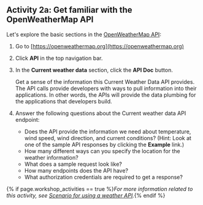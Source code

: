 ## <i class="fa fa-user-circle"></i> Activity 2a: Get familiar with the OpenWeatherMap API

Let's explore the basic sections in the [OpenWeatherMap API](https://openweathermap.org/api/):

1.  Go to [https://openweathermap.org](https://openweathermap.org)
2.  Click **API** in the top navigation bar.
2.  In the **Current weather data** section, click the **API Doc** button.

    Get a sense of the information this Current Weather Data API provides. The API calls provide developers with ways to pull information into their applications. In other words, the APIs will provide the data plumbing for the applications that developers build.

3.  Answer the following questions about the Current weather data API endpoint:

    * Does the API provide the information we need about temperature, wind speed, wind direction, and current conditions? (Hint: Look at one of the sample API responses by clicking the **Example** link.)
    * How many different ways can you specify the location for the weather information?
    * What does a sample request look like?
    * How many endpoints does the API have?
    * What authorization credentials are required to get a response?

{% if page.workshop_activities == true %}*For more information related to this activity, see [Scenario for using a weather API](docapis_scenario_for_using_weather_api.html).*{% endif %}
